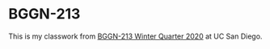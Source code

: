 # BGGN-213

This is my classwork from [BGGN-213 Winter Quarter 2020](https://bioboot.github.io/bggn213_W20/) at UC San Diego.